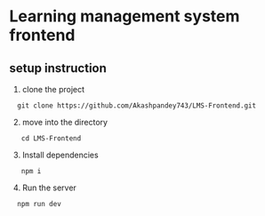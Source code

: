 # Learning management system frontend

## setup instruction
1. clone the project

```
  git clone https://github.com/Akashpandey743/LMS-Frontend.git

  ```
  2. move into the directory

  ```
     cd LMS-Frontend

   ```
  3. Install dependencies

  ```
     npm i 
  
 ```

 4. Run the server

 ```
   npm run dev

  ```  
